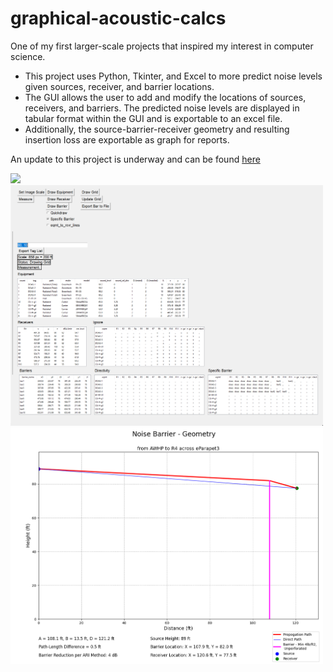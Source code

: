 # graphical-acoustic-calcs
One of my first larger-scale projects that inspired my interest in computer science.

- This project uses Python, Tkinter, and Excel to more predict noise levels given sources, receiver, and barrier locations.
- The GUI allows the user to add and modify the locations of sources, receivers, and barriers. The predicted noise levels are displayed in tabular format within the GUI and is exportable to an excel file.
- Additionally, the source-barrier-receiver geometry and resulting insertion loss are exportable as graph for reports.

An update to this project is underway and can be found [here](https://github.com/cxhx441/acoustic_prediction_3d)

<img src="pl_acoustics_original_left.png" width="500">
<img src="pl_acoustics_original_right.png" width="500"> </br>
<img src="pl_acoustics_barrier_geometry.png" width="500">

